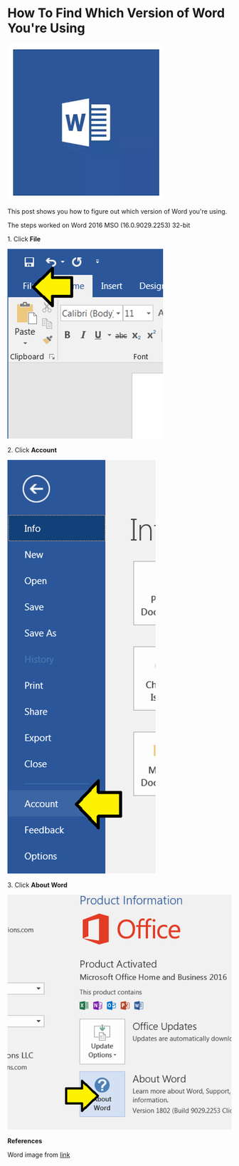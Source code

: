 # How To Find Which Version of Word You're Using

![word_logo_1](word_logo_1.png)

This post shows you how to figure out which version of Word you're using.

The steps worked on Word 2016 MSO (16.0.9029.2253) 32-bit

1\. Click **File**

![click_file_2](click_file_2.png)

2\. Click **Account**

![account_3](account_3.png)

3\. Click **About Word**

![about_word_4](about_word_4.png)

**References**

Word image from [link](http://www.microsoft.com/en-us/store/d/word-2016/cfq7ttc0k5d7?activetab=pivot%3aoverviewtab)